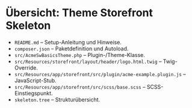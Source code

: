 # Übersicht: Theme Storefront Skeleton

- `README.md` – Setup-Anleitung und Hinweise.
- `composer.json` – Paketdefinition und Autoload.
- `src/AcmeSwBasicsTheme.php` – Plugin-/Theme-Klasse.
- `src/Resources/storefront/layout/header/logo.html.twig` – Twig-Override.
- `src/Resources/app/storefront/src/plugin/acme-example.plugin.js` – JavaScript-Stub.
- `src/Resources/app/storefront/src/scss/base.scss` – SCSS-Einstiegspunkt.
- `skeleton.tree` – Strukturübersicht.
